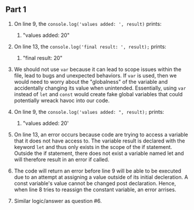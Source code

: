 ## Part 1
1. On line 9, the ```console.log('values added: ', result)``` prints:
   1. "values added: 20"
2. On line 13, the ```console.log('final result: ', result);``` prints:
   1. "final result: 20"
3. We should not use ```var``` because it can lead to scope issues within the file, lead to bugs and unexpected behaviors. If ```var``` is used, then we would need to worry about the "globalness" of the variable and accidentally changing its value when unintended. Essentially, using ```var``` instead of ```let``` and ```const``` would create fake global variables that could potentially wreack havoc into our code.

4. On line 9, the ```console.log('values added: ", result);``` prints:
   1. "values added: 20'
5. On line 13, an error occurs because code are trying to access a variable that it does not have access to. The variable result is declared with the keyword ```let``` and thus only exists in the scope of the if statement. Outside the if statement, there does not exist a variable named let and will therefore result in an error if called.
6. The code will return an error before line 9 will be able to be executed due to an attempt at assigning a value outside of its initial decleration. A const variable's value cannot be changed post declaration. Hence, when line 8 tries to reassign the constant variable, an error arrises.
7. Similar logic/answer as question #6.
